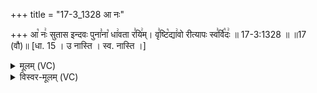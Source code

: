 +++
title = "17-3_1328 आ नः"

+++
आ꣡ नः꣢ सुतास इन्दवः पुना꣣ना꣡ धा꣢वता र꣣यि꣢म्। वृ꣣ष्टि꣡द्या꣢वो रीत्यापः स्व꣣र्वि꣡दः꣢ ॥ 17-3:1328 ॥ ॥17 (वौ)॥ [धा. 15 । उ नास्ति । स्व. नास्ति ।]

<details><summary>मूलम् (VC)</summary>

आ꣡ नः꣢ सुतास इन्दवः पुना꣣ना꣡ धा꣢वता र꣣यि꣢म् । वृ꣣ष्टि꣡द्या꣢वो रीत्यापः स्व꣣र्वि꣡दः꣢ ॥१३२८॥
</details>

<details><summary>विस्वर-मूलम् (VC)</summary>

आ नः सुतास इन्दवः पुनाना धावता रयिम् । वृष्टिद्यावो रीत्यापः स्वर्विदः ॥१३२८॥
</details>